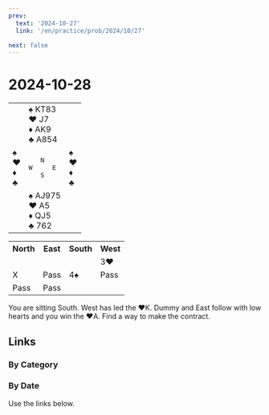 ```yaml
---
prev:
  text: '2024-10-27'
  link: '/en/practice/prob/2024/10/27'

next: false
---
```


# 2024-10-28

<table class="deal">
	<tr>
		<td></td>
		<td>♠ KT83<br>♥ J7<br>♦ AK9<br>♣ A854</td>
		<td></td>
	</tr>
	<tr>
		<td>♠ <br>♥ <br>♦ <br>♣ </td>
		<td><pre>   N<br>W     E<br>   S</pre></td>
		<td>♠ <br>♥ <br>♦ <br>♣ </td>
	</tr>
	<tr>
		<td></td>
		<td>♠ AJ975<br>♥ A5<br>♦ QJ5<br>♣ 762</td>
		<td></td>
	</tr>
</table>

<table class="auction">
	<tr>
		<th>North</th>
		<th>East</th>
		<th>South</th>
		<th>West</th>
	</tr>
	<tr>
		<td></td>
		<td></td>
		<td></td>
		<td>3♥</td>
	</tr>
	<tr>
		<td>X</td>
		<td>Pass</td>
		<td>4♠</td>
		<td>Pass</td>
	</tr>
	<tr>
		<td>Pass</td>
		<td>Pass</td>
		<td></td>
		<td></td>
	</tr>
</table>

You are sitting South. West has led the ♥K. Dummy and East follow with low hearts and you win the ♥A. Find a way to make the contract.

## Links

[<Badge type="tip" text="Check Solution"/>](/en/learning/prob/2024/10/28)

### By Category

[<Badge type="tip" text="<--"/>](/en/practice/prob/2024/10/26)
[<Badge type="tip" text="Calendar"/>](/en/practice/calendar/2024/10)
[<Badge type="info" text="-->"/>](/en/practice/prob/2024/10/28#links)

### By Date

Use the links below.